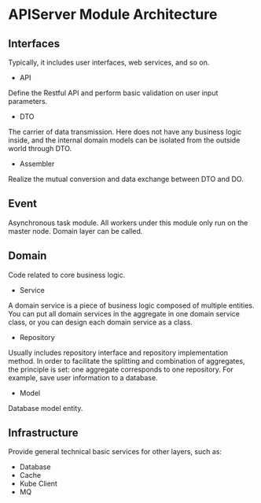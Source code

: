 # APIServer Module Architecture

## Interfaces

Typically, it includes user interfaces, web services, and so on.

* API

Define the Restful API and perform basic validation on user input parameters.

* DTO

The carrier of data transmission. Here does not have any business logic inside, and the internal domain models can be isolated from the outside world through DTO.

* Assembler

Realize the mutual conversion and data exchange between DTO and DO.

## Event

Asynchronous task module. All workers under this module only run on the master node. Domain layer can be called.

## Domain

Code related to core business logic.

* Service

A domain service is a piece of business logic composed of multiple entities. You can put all domain services in the aggregate in one domain service class, or you can design each domain service as a class.

* Repository

Usually includes repository interface and repository implementation method. In order to facilitate the splitting and combination of aggregates, the principle is set: one aggregate corresponds to one repository. For example, save user information to a database.

* Model

Database model entity.

## Infrastructure

Provide general technical basic services for other layers, such as:

* Database
* Cache
* Kube Client
* MQ
